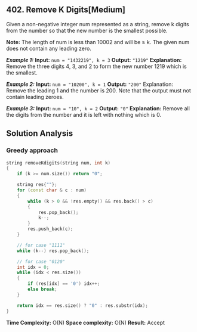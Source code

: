 ## 402. Remove K Digits[Medium]

Given a non-negative integer num represented as a string, remove k digits from the number so that the new number is the smallest possible.

**Note:**
The length of num is less than 10002 and will be ≥ k.
The given num does not contain any leading zero.

***Example 1:***
**Input:** `num = "1432219", k = 3`
**Output:** `"1219"`
**Explanation:** Remove the three digits 4, 3, and 2 to form the new number 1219 which is the smallest.

***Example 2:***
**Input:** `num = "10200", k = 1`
**Output:** `"200"`
Explanation: Remove the leading 1 and the number is 200. Note that the output must not contain leading zeroes.

***Example 3:***
**Input:** `num = "10", k = 2`
**Output:** `"0"`
**Explanation:** Remove all the digits from the number and it is left with nothing which is 0.

## Solution Analysis
### Greedy approach

```c++
string removeKdigits(string num, int k) 
{
    if (k >= num.size()) return "0";

    string res{""};
    for (const char & c : num)
    {
        while (k > 0 && !res.empty() && res.back() > c)
        {
            res.pop_back();
            k--;
        }
        res.push_back(c);
    }

    // for case "1111"
    while (k--) res.pop_back();

    // for case "0120"
    int idx = 0;
    while (idx < res.size())
    {
        if (res[idx] == '0') idx++;
        else break;
    }

    return idx == res.size() ? "0" : res.substr(idx);
}
```
**Time Complexity:** O(N)
**Space complexity:** O(N)
**Result:** Accept
